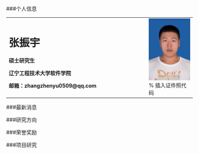 ###个人信息
<p>
<table border="0">
  <tr>
    <td width="75%">
      <h1>张振宇</h1>
      <p><b>硕士研究生</b></p>
      <p><b>辽宁工程技术大学软件学院</b></p>
      <p><b>邮箱：zhangzhenyu0509@qq.com</b></p>
    </td>
    <td width="25%">
      <img src="/zhangzhenyu.jpg" width="100%">      % 插入证件照代码
    </td>
  </tr>
</table></p>
###最新消息

###研究方向

###荣誉奖励

###项目研究
